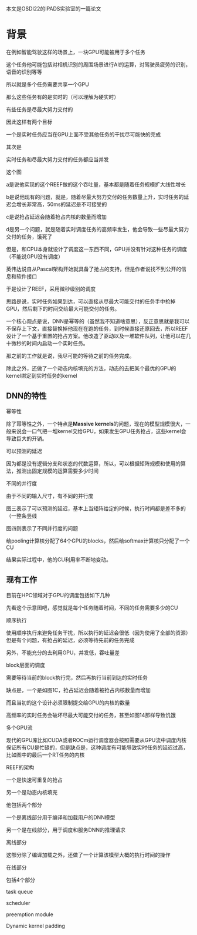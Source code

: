 本文是OSDI22的IPADS实验室的一篇论文 

# 背景

在例如智能驾驶这样的场景上，一块GPU可能被用于多个任务

这个任务他可能包括对相机识别的周围场景进行AI的运算，对驾驶员疲劳的识别，语音的识别等等

所以就是多个任务需要共享一个GPU

那么这些任务有的是实时的（可以理解为硬实时）

有些任务是尽最大努力交付的



因此这样有两个目标

一个是实时任务应当在GPU上面不受其他任务的干扰尽可能快的完成

其次是

实时任务和尽最大努力交付的任务都应当并发



这个图

a是说他实现的这个REEF做的这个吞吐量，基本都是随着任务规模扩大线性增长

b是说他现有的问题，就是，随着尽最大努力交付的任务数量上升，实时任务的延迟会增长非常高，50ms的延迟是不可接受的

c是说抢占延迟会随着抢占内核的数量而增加

d是另一个问题，就是随着实时调度任务的高频率发生，他会导致一些尽最大努力交付的任务，饿死了



但是，和CPU本身就设计了调度这一东西不同，GPU并没有针对这种任务的调度（不能说GPU没有调度）

英伟达说自从Pascal架构开始就具备了抢占的支持，但是作者说找不到公开的信息和软件接口



于是设计了REEF，采用微秒级别的调度

思路是说，实时任务如果到达，可以直接从尽最大可能交付的任务手中抢掉GPU，然后剩下的时间交给最大可能交付的任务。



一个核心观点是说，DNN是幂等的（虽然我不知道啥意思），反正意思就是我可以不保存上下文，直接替换掉他现在在跑的任务，到时候直接还原回去，所以REEF设计了一个基于重置的抢占方案。他改造了驱动以及一堆软件队列，让他可以在几十微秒的时间内启动一个实时任务。

那之前的工作就是说，我尽可能的等待之前的任务完成。



除此之外，还做了一个动态内核填充的方法，动态的去把某个最优的GPU的kernel绑定到实时任务的kernel



## DNN的特性

幂等性

除了幂等性之外，一个特点是**Massive kernels**的问题，现在的模型规模很大，一般来说会一口气把一堆kernel交给GPU，如果发生GPU任务抢占，这些kernel会导致巨大的开销。



可以预测的延迟

因为都是没有逻辑分支和状态的代数运算，所以，可以根据矩阵规模和使用的算法，推测出固定规模的运算需要多少时间

不同的并行度

由于不同的输入尺寸，有不同的并行度

图三表示了可以预测的延迟，基本上当矩阵给定的时候，执行时间都是差不多的（一整条竖线



图四则表示了不同并行度的问题

给pooling计算核分配了64个GPU的blocks，然后给softmax计算核只分配了一个CU

结果实际过程中，他的CU利用率不断地变动。





## 现有工作

目前在HPC领域对于GPU的调度包括如下几种

先看这个示意图吧，感觉就是每个任务随着时间，不同的任务需要多少的CU

顺序执行

使用顺序执行来避免任务干扰，所以执行的延迟会很低（因为使用了全部的资源）但是有个问题，有抢占的延迟，必须等待先前的任务完成

另外，不能充分的去利用GPU，并发低，吞吐量差



block层面的调度

需要等待当前的block执行完，然后再执行当前到达的实时任务

缺点是，一个是如图1C，抢占延迟会随着被抢占内核数量而增加

而且当初的这个设计必须限制提交给GPU的内核的数量

高频率的实时任务会破坏尽最大可能交付的任务，甚至如图14那样导致饥饿



多个GPU流

现代的GPU库比如CUDA或者ROCm运行调度器会按照需要从GPU流中调度内核保证所有CU是忙碌的，但是缺点是，这种调度有可能导致实时任务的延迟过高，比如图中的最后一个RT任务的内核



REEF的架构

一个是快速可重复的抢占

另一个是动态内核填充

他包括两个部分

一个是离线部分用于编译和加载用户的DNN模型

另一个是在线部分，用于调度和服务DNN的推理请求



离线部分

这部分除了编译加载之外，还做了一个计算该模型大概的执行时间的操作



在线部分

包括4个部分

task queue

scheduler

preemption module

Dynamic kernel padding






